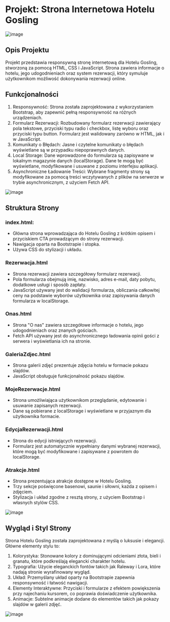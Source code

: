 # Projekt: Strona Internetowa Hotelu Gosling
![image](https://github.com/JacKoz7/Hotel-strona-internetowa/assets/126762316/f5fa820f-db44-4061-a251-e4f167a99870)
## Opis Projektu
Projekt przedstawia responsywną stronę internetową dla Hotelu Gosling, stworzoną za pomocą HTML, CSS i JavaScript. Strona zawiera informacje o hotelu, jego udogodnieniach oraz system rezerwacji, który symuluje użytkownikom możliwość dokonywania rezerwacji online.

## Funkcjonalności
1. Responsywność: Strona została zaprojektowana z wykorzystaniem Bootstrap, aby zapewnić pełną responsywność na różnych urządzeniach.
2. Formularz Rezerwacji: Rozbudowany formularz rezerwacji zawierający pola tekstowe, przyciski typu radio i checkbox, listę wyboru oraz przyciski typu button. Formularz jest walidowany zarówno w HTML, jak i w JavaScript.
3. Komunikaty o Błędach: Jasne i czytelne komunikaty o błędach wyświetlane są w przypadku niepoprawnych danych.
4. Local Storage: Dane wprowadzone do formularza są zapisywane w lokalnym magazynie danych (localStorage). Dane te mogą być wyświetlane, modyfikowane i usuwane z poziomu interfejsu aplikacji.
5. Asynchroniczne Ładowanie Treści: Wybrane fragmenty strony są modyfikowane za pomocą treści wczytywanych z plików na serwerze w trybie asynchronicznym, z użyciem Fetch API.

![image](https://github.com/JacKoz7/Hotel-strona-internetowa/assets/126762316/ebda10f6-7973-4a75-876d-d27d204fb923)

## Struktura Strony

### index.html:
- Główna strona wprowadzająca do Hotelu Gosling z krótkim opisem i przyciskiem CTA prowadzącym do strony rezerwacji.
- Nawigacja oparta na Bootstrapie i stopka.
- Używa CSS do stylizacji i układu.
  
### Rezerwacja.html
- Strona rezerwacji zawiera szczegółowy formularz rezerwacji.
- Pola formularza obejmują imię, nazwisko, adres e-mail, daty pobytu, dodatkowe usługi i sposób zapłaty.
- JavaScript używany jest do walidacji formularza, obliczania całkowitej ceny na podstawie wyborów użytkownika oraz zapisywania danych formularza w localStorage.
  
### Onas.html
- Strona "O nas" zawiera szczegółowe informacje o hotelu, jego udogodnieniach oraz znanych gościach.
- Fetch API używany jest do asynchronicznego ładowania opinii gości z serwera i wyświetlania ich na stronie.
  
### GaleriaZdjec.html
- Strona galerii zdjęć prezentuje zdjęcia hotelu w formacie pokazu slajdów.
- JavaScript obsługuje funkcjonalność pokazu slajdów.
  
### MojeRezerwacje.html
- Strona umożliwiająca użytkownikom przeglądanie, edytowanie i usuwanie zapisanych rezerwacji.
- Dane są pobierane z localStorage i wyświetlane w przyjaznym dla użytkownika formacie.
  
### EdycjaRezerwacji.html
- Strona do edycji istniejących rezerwacji.
- Formularz jest automatycznie wypełniany danymi wybranej rezerwacji, które mogą być modyfikowane i zapisywane z powrotem do localStorage.
  
### Atrakcje.html
- Strona prezentująca atrakcje dostępne w Hotelu Gosling.
- Trzy sekcje poświęcone basenowi, saunie i siłowni, każda z opisem i zdjęciem.
- Stylizacja i układ zgodne z resztą strony, z użyciem Bootstrap i własnych stylów CSS.

![image](https://github.com/JacKoz7/Hotel-strona-internetowa/assets/126762316/0cbf32d8-7650-42b4-b786-e6335918fb43)

## Wygląd i Styl Strony
Strona Hotelu Gosling została zaprojektowana z myślą o luksusie i elegancji. Główne elementy stylu to:

1. Kolorystyka: Stonowane kolory z dominującymi odcieniami złota, bieli i granatu, które podkreślają elegancki charakter hotelu.
2. Typografia: Użycie eleganckich fontów takich jak Raleway i Lora, które nadają stronie wyrafinowany wygląd.
3. Układ: Przemyślany układ oparty na Bootstrapie zapewnia responsywność i łatwość nawigacji.
4. Elementy Interaktywne: Przyciski i formularze z efektem powiększenia przy najechaniu kursorem, co poprawia doświadczenie użytkownika.
5. Animacje: Subtelne animacje dodane do elementów takich jak pokazy slajdów w galerii zdjęć.
   
![image](https://github.com/JacKoz7/Hotel-strona-internetowa/assets/126762316/cb0fb0e5-d721-4ed1-a1c6-1d9d849d37b9)
